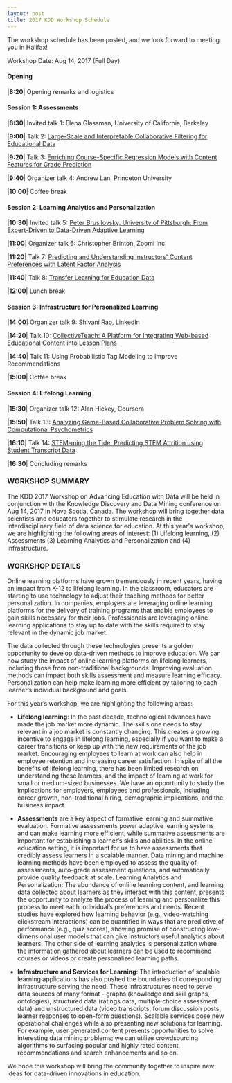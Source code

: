 ```yaml
---
layout: post
title: 2017 KDD Workshop Schedule
---
```


The workshop schedule has been posted, and we look forward to meeting you in Halifax!

Workshop Date: Aug 14, 2017 (Full Day)

#### Opening

|**8:20**| Opening remarks and logistics

#### Session 1: Assessments

|**8:30**| Invited talk 1: Elena Glassman, University of California, Berkeley

|**9:00**| Talk 2: [Large-Scale and Interpretable Collaborative Filtering for Educational Data](http://ml4ed.cc/attachments/LeeLargescale.pdf)

|**9:20**| Talk 3: [Enriching Course-Specific Regression Models with Content Features for Grade Prediction](http://ml4ed.cc/attachments/HuEnriching.pdf)

|**9:40**| Organizer talk 4: Andrew Lan, Princeton University

|**10:00**| Coffee break

#### Session 2: Learning Analytics and Personalization

|**10:30**| Invited talk 5: [Peter Brusilovsky, University of Pittsburgh: From Expert-Driven to Data-Driven Adaptive Learning](http://ml4ed.cc/attachments/Brusilovsky_Abstract.pdf)

|**11:00**| Organizer talk 6: Christopher Brinton, Zoomi Inc.

|**11:20**| Talk 7: [Predicting and Understanding Instructors' Content Preferences with Latent Factor Analysis](http://ml4ed.cc/attachments/WangPredicting.pdf)

|**11:40**| Talk 8: [Transfer Learning for Education Data](http://ml4ed.cc/attachments/HuntTransfer.pdf)

|**12:00**| Lunch break

#### Session 3: Infrastructure for Personalized Learning

|**14:00**| Organizer talk 9: Shivani Rao, LinkedIn

|**14:20**| Talk 10: [CollectiveTeach: A Platform for Integrating Web-based Educational Content into Lesson Plans](http://ml4ed.cc/attachments/VenkataramanCollective.pdf)

|**14:40**| Talk 11: Using Probabilistic Tag Modeling to Improve Recommendations

|**15:00**| Coffee break

#### Session 4: Lifelong Learning

|**15:30**| Organizer talk 12: Alan Hickey, Coursera

|**15:50**| Talk 13: [Analyzing Game-Based Collaborative Problem Solving with Computational Psychometrics](http://ml4ed.cc/attachments/PolyakComputational.pdf)

|**16:10**| Talk 14: [STEM-ming the Tide: Predicting STEM Attrition using Student Transcript Data](http://ml4ed.cc/attachments/AulckStemming.pdf)

|**16:30**| Concluding remarks



### WORKSHOP SUMMARY

The KDD 2017 Workshop on Advancing Education with Data will be held in conjunction with the Knowledge Discovery and Data Mining conference on Aug 14, 2017 in Nova Scotia, Canada. The workshop will bring together data scientists and educators together to stimulate research in the interdisciplinary field of data science for education. At this year's workshop, we are highlighting the following areas of interest: (1) Lifelong learning, (2) Assessments (3) Learning Analytics and Personalization and (4) Infrastructure.

### WORKSHOP DETAILS

Online learning platforms have grown tremendously in recent years, having an impact from K-12 to lifelong learning. In the classroom, educators are starting to use technology to adjust their teaching methods for better personalization. In companies, employers are leveraging online learning platforms for the delivery of training programs that enable employees to gain skills necessary for their jobs. Professionals are leveraging online learning applications to stay up to date with the skills required to stay relevant in the dynamic job market.

The data collected through these technologies presents a golden opportunity to develop data-driven methods to improve education. We can now study the impact of online learning platforms on lifelong learners, including those from non-traditional backgrounds. Improving evaluation methods can impact both skills assessment and measure learning efficacy. Personalization can help make learning more efficient by tailoring to each learner’s individual background and goals.

For this year’s workshop, we are highlighting the following areas:

* **Lifelong learning**: In the past decade, technological advances have made the job market more dynamic. The skills one needs to stay relevant in a job market is constantly changing. This creates a growing incentive to engage in lifelong learning, especially if you want to make a career transitions or keep up with the new requirements of the job market. Encouraging employees to learn at work can also help in employee retention and increasing career satisfaction. In spite of all the benefits of lifelong learning, there has been limited research on understanding these learners, and the impact of learning at work for small or medium-sized businesses. We have an opportunity to study the implications for employers, employees and professionals, including career growth, non-traditional hiring, demographic implications, and the business impact.

* **Assessments** are a key aspect of formative learning and summative evaluation. Formative assessments power adaptive learning systems and can make learning more efficient, while summative assessments are important for establishing a learner’s skills and abilities. In the online education setting, it is important for us to have assessments that credibly assess learners in a scalable manner. Data mining and machine learning methods have been employed to assess the quality of assessments, auto-grade assessment questions, and automatically provide quality feedback at scale.
Learning Analytics and Personalization: The abundance of online learning content, and learning data collected about learners as they interact with this content, presents the opportunity to analyze the process of learning and personalize this process to meet each individual’s preferences and needs. Recent studies have explored how learning behavior (e.g., video-watching clickstream interactions) can be quantified in ways that are predictive of performance (e.g., quiz scores), showing promise of constructing low-dimensional user models that can give instructors useful analytics about learners. The other side of learning analytics is personalization where the information gathered about learners can be used to recommend courses or videos or create personalized learning paths.

* **Infrastructure and Services for Learning**: The introduction of scalable learning applications has also pushed the boundaries of corresponding infrastructure serving the need. These infrastructures need to serve data sources of many format - graphs (knowledge and skill graphs, ontologies), structured data (ratings data, multiple choice assessment data) and unstructured data (video transcripts, forum discussion posts, learner responses to open-form questions). Scalable services pose new operational challenges while also presenting new solutions for learning. For example, user generated content presents opportunities to solve interesting data mining problems; we can utilize crowdsourcing algorithms to surfacing popular and highly rated content, recommendations and search enhancements and so on.

We hope this workshop will bring the community together to inspire new ideas for data-driven innovations in education.
